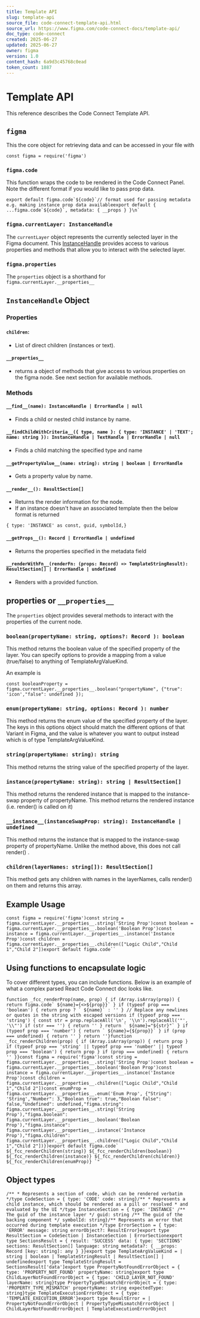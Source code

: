 ```yaml
---
title: Template API
slug: template-api
source_file: code-connect-template-api.html
source_url: https://www.figma.com/code-connect-docs/template-api/
doc_type: code-connect
created: 2025-06-27
updated: 2025-06-27
owner: figma
version: 1.0
content_hash: 6a9d3c45768c0ead
token_count: 1887
---
```

# Template API

This reference describes the Code Connect Template API.

## `figma`

This the core object for retrieving data and can be accessed in your file with

```
const figma = require('figma')
```

### `figma.code`

This function wraps the code to be rendered in the Code Connect Panel. Note the different format if you would like to pass prop data.

```
export default figma.code`${code}`// format used for passing metadata e.g. making instance prop data availableexport default { ...figma.code`${code}`, metadata: { __props } }\n`
```

### `figma.currentLayer: InstanceHandle`

The `currentLayer` object represents the currently selected layer in the Figma document. This [InstanceHandle](#instancehandle-object)
 provides access to various properties and methods that allow you to interact with the selected layer.

### `figma.properties`

The `properties` object is a shorthand for `figma.currentLayer.__properties__`

## `InstanceHandle` Object

### Properties

#### `children`:

- List of direct children (instances or text).

#### `__properties__`

- returns a object of methods that give access to various properties on the figma node. See next section for available methods.

### Methods

#### `__find__(name): InstanceHandle | ErrorHandle | null`

- Finds a child or nested child instance by name.

#### `__findChildWithCriteria__({ type, name }: { type: 'INSTANCE' | 'TEXT'; name: string }): InstanceHandle | TextHandle | ErrorHandle | null`

- Finds a child matching the specified type and name

#### `__getPropertyValue__(name: string): string | boolean | ErrorHandle`

- Gets a property value by name.

#### `__render__(): ResultSection[]`

- Returns the render information for the node.
- If an instance doesn't have an associated template then the below format is returned

```
{ type: 'INSTANCE' as const, guid, symbolId,}
```

#### `__getProps__(): Record | ErrorHandle | undefined`

- Returns the properties specified in the metadata field

#### `__renderWithFn__(renderFn: (props: Record) => TemplateStringResult): ResultSection[] | ErrorHandle | undefined`

- Renders with a provided function.

## properties or `__properties__`

The `properties` object provides several methods to interact with the properties of the current node.

### `boolean(propertyName: string, options?: Record ): boolean`

This method returns the boolean value of the specified property of the layer. You can specify options to provide a mapping from a value (true/false) to anything of TemplateArgValueKind.

An example is

```
const booleanProperty = figma.currentLayer.__properties__.boolean("propertyName", {"true": 'icon',"false": undefined });
```

### `enum(propertyName: string, options: Record ): number`

This method returns the enum value of the specified property of the layer. The keys in this options object should match the different options of that Variant in Figma, and the value is whatever you want to output instead which is of type TemplateArgValueKind.

### `string(propertyName: string): string`

This method returns the string value of the specified property of the layer.

### `instance(propertyName: string): string | ResultSection[]`

This method returns the rendered instance that is mapped to the instance-swap property of propertyName. This method returns the rendered instance (i.e. render() is called on it)

### `__instance__(instanceSwapProp: string): InstanceHandle | undefined`

This method returns the instance that is mapped to the instance-swap property of propertyName. Unlike the method above, this does not call render() .

### `children(layerNames: string[]): ResultSection[]`

This method gets any children with names in the layerNames, calls render() on them and returns this array.

## Example Usage

```
const figma = require('figma')const string = figma.currentLayer.__properties__.string('String Prop')const boolean = figma.currentLayer.__properties__.boolean('Boolean Prop')const instance = figma.currentLayer.__properties__.instance('Instance Prop')const children = figma.currentLayer.__properties__.children(["Logic Child","Child 1","Child 2"])export default figma.code``
```

## Using functions to encapsulate logic

To cover different types, you can include functions. Below is an example of what a complex parsed React Code Connect doc looks like.

```
function _fcc_renderProp(name, prop) { if (Array.isArray(prop)) { return figma.code` ${name}={<>${prop}}` } if (typeof prop === 'boolean') { return prop ? ` ${name}` : '' } // Replace any newlines or quotes in the string with escaped versions if (typeof prop === 'string') { const str = prop.replaceAll('\n', '\\n').replaceAll('"', '\\"') if (str === '') { return '' } return ` ${name}="${str}"` } if (typeof prop === 'number') { return ` ${name}={${prop}}` } if (prop === undefined) { return '' } return ''}function _fcc_renderChildren(prop) { if (Array.isArray(prop)) { return prop } if (typeof prop === 'string' || typeof prop === 'number' || typeof prop === 'boolean') { return prop } if (prop === undefined) { return '' }}const figma = require('figma')const string = figma.currentLayer.__properties__.string('String Prop')const boolean = figma.currentLayer.__properties__.boolean('Boolean Prop')const instance = figma.currentLayer.__properties__.instance('Instance Prop')const children = figma.currentLayer.__properties__.children(["Logic Child","Child 1","Child 2"])const enumProp = figma.currentLayer.__properties__.enum('Enum Prop', {"String": 'String',"Number": 3,"Boolean true": true,"Boolean false": false,"Undefined": undefined,"figma.string": figma.currentLayer.__properties__.string('String Prop'),"figma.boolean": figma.currentLayer.__properties__.boolean('Boolean Prop'),"figma.instance": figma.currentLayer.__properties__.instance('Instance Prop'),"figma.children": figma.currentLayer.__properties__.children(["Logic Child","Child 1","Child 2"])})export default figma.code` ${_fcc_renderChildren(string)} ${_fcc_renderChildren(boolean)} ${_fcc_renderChildren(instance)} ${_fcc_renderChildren(children)} ${_fcc_renderChildren(enumProp)} `"
```

## Object types

```
/** * Represents a section of code, which can be rendered verbatim */type CodeSection = { type: 'CODE' code: string}/** * Represents a child instance, which should be rendered as a pill or resolved * and evaluated by the UI */type InstanceSection = { type: 'INSTANCE' /** The guid of the instance layer */ guid: string /** The guid of the backing component */ symbolId: string}/** Represents an error that occurred during template execution */type ErrorSection = { type: 'ERROR' message: string errorObject?: ResultError}export type ResultSection = CodeSection | InstanceSection | ErrorSectionexport type SectionsResult = { result: 'SUCCESS' data: { type: 'SECTIONS' sections: ResultSection[] language: string metadata?: { __props: Record [key: string]: any } }}export type TemplateArgValueKind = | string | boolean | TemplateStringResult | ResultSection[] | undefinedexport type TemplateStringResult = SectionsResult['data']export type PropertyNotFoundErrorObject = { type: 'PROPERTY_NOT_FOUND' propertyName: string}export type ChildLayerNotFoundErrorObject = { type: 'CHILD_LAYER_NOT_FOUND' layerName: string}type PropertyTypeMismatchErrorObject = { type: 'PROPERTY_TYPE_MISMATCH' propertyName: string expectedType: string}type TemplateExecutionErrorObject = { type: 'TEMPLATE_EXECUTION_ERROR'}export type ResultError = | PropertyNotFoundErrorObject | PropertyTypeMismatchErrorObject | ChildLayerNotFoundErrorObject | TemplateExecutionErrorObject
```
